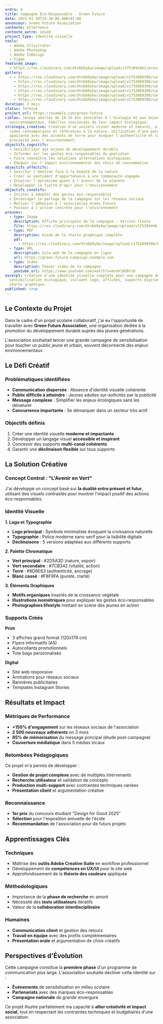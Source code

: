 ```yaml
---
ordre: 4
title: Campagne Éco-Responsable - Green Future
date: 2025-01-30T14:30:00.000+01:00
annonceur: Green Future Association
contexte: Alternance
contexte_autre: sdsdd
project_type: Identité visuelle
tools:
  - Adobe Illustrator
  - Adobe Photoshop
  - Adobe InDesign
  - Figma
featured_image:
  - https://res.cloudinary.com/dtnbb9ykw/image/upload/v1753894461/preserver-la-nature_pvxr5x.jpg
gallery:
  - - https://res.cloudinary.com/dtnbb9ykw/image/upload/v1753869398/samples/man-on-a-escalator.jpg
    - https://res.cloudinary.com/dtnbb9ykw/image/upload/v1753869398/samples/man-on-a-street.jpg
    - https://res.cloudinary.com/dtnbb9ykw/image/upload/v1753869398/samples/chair-and-coffee-table.jpg
    - https://res.cloudinary.com/dtnbb9ykw/image/upload/v1753869398/samples/man-portrait.jpg
    - https://res.cloudinary.com/dtnbb9ykw/image/upload/v1753869398/samples/outdoor-woman.jpg
    - https://res.cloudinary.com/dtnbb9ykw/image/upload/v1753869398/samples/look-up.jpg
duration: 3 mois
status: Terminé
project_url: https://example.com/green-future
cibles: Jeunes adultes de 18-35 ans sensibles à l'écologie et aux enjeux
  environnementaux. Familles soucieuses de leur impact écologique.
strategie_creative: Création d'un univers visuel moderne et naturel, alliant
  codes contemporains et références à la nature. Utilisation d'une palette verte
  apaisante avec des accents de terre pour évoquer l'authenticité et la
  proximité avec l'environnement.
objectifs_cognitifs:
  - Sensibiliser aux enjeux du développement durable
  - Informer sur les gestes éco-responsables du quotidien
  - Faire connaître les solutions alternatives écologiques
  - Éduquer sur l'impact environnemental des choix de consommation
objectifs_affectifs:
  - Susciter l'émotion face à la beauté de la nature
  - Créer un sentiment d'appartenance à une communauté engagée
  - Inspirer l'optimisme quant à l'avenir de la planète
  - Développer la fierté d'agir pour l'environnement
objectifs_conatifs:
  - Inciter à adopter des gestes éco-responsables
  - Encourager le partage de la campagne sur les réseaux sociaux
  - Motiver l'adhésion à l'association Green Future
  - Pousser à l'action concrète pour l'environnement
preuves:
  - type: Image
    description: Affiche principale de la campagne - Version finale
    file: https://res.cloudinary.com/dtnbb9ykw/image/upload/v1753894461/preserver-la-nature_pvxr5x.jpg
  - type: PDF
    description: Guide de la charte graphique complète
    pdf:
      - https://res.cloudinary.com/dtnbb9ykw/image/upload/v1753894508/Re%CC%81fe%CC%81rentiel_d_activite%CC%81s_de_compe%CC%81tences_et_d_e%CC%81valuation_RDC_tcmlry.pdf
  - type: URL
    description: Site web de la campagne en ligne
    url: https://green-future-campaign.exemple.com
  - type: Video
    description: Teaser vidéo de la campagne
    youtube_url: https://www.youtube.com/watch?v=msVkl0DRY18
excerpt: Création d'une identité visuelle complète pour une campagne de
  sensibilisation écologique, incluant logo, affiches, supports digitaux et
  charte graphique.
published: true
---
```


## Le Contexte du Projet

Dans le cadre d'un projet scolaire collaboratif, j'ai eu l'opportunité de travailler avec **Green Future Association**, une organisation dédiée à la promotion du développement durable auprès des jeunes générations.

L'association souhaitait lancer une grande campagne de sensibilisation pour toucher un public jeune et urbain, souvent déconnecté des enjeux environnementaux.

## Le Défi Créatif

### Problématiques identifiées
- **Communication dispersée** : Absence d'identité visuelle cohérente
- **Public difficile à atteindre** : Jeunes adultes sur-sollicités par la publicité
- **Message complexe** : Simplifier les enjeux écologiques sans les dénaturer
- **Concurrence importante** : Se démarquer dans un secteur très actif

### Objectifs définis
1. Créer une identité visuelle **moderne et impactante**
2. Développer un langage visuel **accessible et inspirant**
3. Concevoir des supports **multi-canal cohérents**
4. Garantir une **déclinaison flexible** sur tous supports

## La Solution Créative

### Concept Central : "L'Avenir en Vert"
J'ai développé un concept basé sur **la dualité entre présent et futur**, utilisant des visuels contrastés pour montrer l'impact positif des actions éco-responsables.

### Identité Visuelle

**1. Logo et Typographie**
- **Logo principal** : Symbole minimaliste évoquant la croissance naturelle
- **Typographie** : Police moderne sans-serif pour la lisibilité digitale
- **Déclinaisons** : 5 versions adaptées aux différents supports

**2. Palette Chromatique**
- **Vert principal** : #2D5A3D (nature, espoir)
- **Vert secondaire** : #7CB342 (vitalité, action)
- **Terre** : #8D6E63 (authenticité, ancrage)
- **Blanc cassé** : #F8F9FA (pureté, clarté)

**3. Éléments Graphiques**
- **Motifs organiques** inspirés de la croissance végétale
- **Illustrations isométriques** pour expliquer les gestes éco-responsables
- **Photographies lifestyle** mettant en scène des jeunes en action

### Supports Créés

**Print**
- 3 affiches grand format (120x176 cm)
- Flyers informatifs (A5)
- Autocollants promotionnels
- Tote bags personnalisés

**Digital**
- Site web responsive
- Animations pour réseaux sociaux
- Bannières publicitaires
- Templates Instagram Stories

## Résultats et Impact

### Métriques de Performance
- **+150% d'engagement** sur les réseaux sociaux de l'association
- **2 500 nouveaux adhérents** en 3 mois
- **85% de mémorisation** du message principal (étude post-campagne)
- **Couverture médiatique** dans 5 médias locaux

### Retombées Pédagogiques
Ce projet m'a permis de développer :
- **Gestion de projet complexe** avec de multiples intervenants
- **Recherche utilisateur** et validation de concepts
- **Production multi-support** avec contraintes techniques variées
- **Présentation client** et argumentation créative

### Reconnaissance
- **1er prix** du concours étudiant "Design for Good 2025"
- **Sélection** pour l'exposition annuelle de l'école
- **Recommandation** de l'association pour de futurs projets

## Apprentissages Clés

### Techniques
- Maîtrise des **outils Adobe Creative Suite** en workflow professionnel
- Développement de **compétences en UX/UI** pour le site web
- Approfondissement de la **théorie des couleurs** appliquée

### Méthodologiques
- Importance de la **phase de recherche** en amont
- Nécessité des **tests utilisateurs** itératifs
- Valeur de la **collaboration interdisciplinaire**

### Humaines
- **Communication client** et gestion des retours
- **Travail en équipe** avec des profils complémentaires
- **Présentation orale** et argumentation de choix créatifs

## Perspectives d'Évolution

Cette campagne constitue la **première phase** d'un programme de communication plus large. L'association souhaite décliner cette identité sur :
- **Événements** de sensibilisation en milieu scolaire
- **Partenariats** avec des marques éco-responsables
- **Campagne nationale** de grande envergure

Ce projet illustre parfaitement ma capacité à **allier créativité et impact social**, tout en respectant les contraintes techniques et budgétaires d'une association. 
